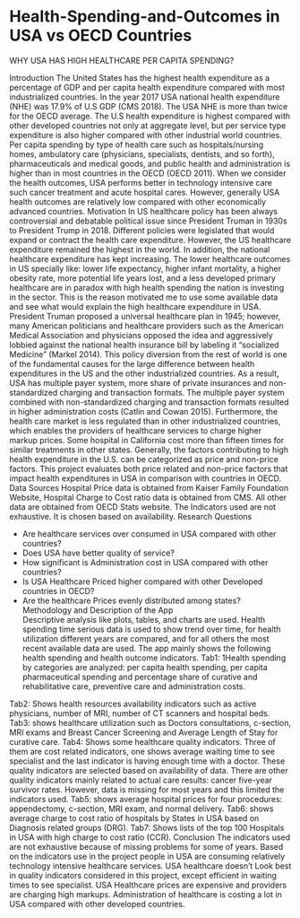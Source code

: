 # Health-Spending-and-Outcomes in USA vs OECD Countries

WHY USA HAS HIGH HEALTHCARE PER CAPITA SPENDING?

Introduction
The United States has the highest health expenditure as a percentage of GDP and per capita health expenditure compared with most industrialized countries. In the year 2017 USA national health expenditure (NHE) was 17.9% of U.S GDP (CMS 2018). The USA NHE is more than twice for the OECD average.  The U.S health expenditure is highest compared with other developed countries not only at aggregate level, but per service type expenditure is also higher compared with other industrial world countries.  Per capita spending by type of health care such as hospitals/nursing homes, ambulatory care (physicians, specialists, dentists, and so forth), pharmaceuticals and medical goods, and public health and administration is higher than in most countries in the OECD (OECD  2011). When we consider the health outcomes, USA performs better in technology intensive care such cancer treatment and acute hospital cares. However, generally USA health outcomes are relatively low compared with other economically advanced countries. 
Motivation
In US healthcare policy has been always controversial and debatable political issue since President Truman in 1930s to President Trump in 2018. Different policies were legislated that would expand or contract the health care expenditure. However, the US healthcare expenditure remained the highest in the world.  In addition, the national healthcare expenditure has kept increasing. The lower healthcare outcomes in US specially like: lower life expectancy, higher infant mortality, a higher obesity rate, more potential life years lost, and a less developed primary healthcare are in paradox with high health spending the nation is investing in the sector.  This is the reason motivated me to use some available data and see what would explain the high healthcare expenditure in USA. 
President Truman proposed a universal healthcare plan in 1945; however, many American politicians and healthcare providers such as the American Medical Association and physicians opposed the idea and aggressively lobbied against the national health insurance bill by labeling it “socialized Medicine” (Markel 2014).  This policy diversion from the rest of world is one of the fundamental causes for the large difference between health expenditures in the US and the other industrialized countries. As a result, USA has multiple payer system, more share of private insurances and non-standardized charging and transaction formats.
The multiple payer system combined with non-standardized charging and transaction formats resulted in higher administration costs (Catlin and Cowan 2015). Furthermore, the health care market is less regulated than in other industrialized countries, which enables the providers of healthcare services to charge higher markup prices.  Some hospital in California cost more than fifteen times for similar treatments in other states. Generally, the factors contributing to high health expenditure in the U.S. can be categorized as price and non-price factors. This project evaluates both price related and non-price   factors that impact health expenditures in USA in comparison with countries in OECD.  
Data Sources
Hospital Price data is obtained from Kaiser Family Foundation Website, Hospital Charge to Cost ratio data is obtained from CMS. All other data are obtained from OECD Stats website. The Indicators used are not exhaustive. It is chosen based on availability. 
Research Questions
-	Are healthcare services over consumed in USA compared with other countries?
-	Does USA have better quality of service?
-	How significant is Administration cost in USA compared with other countries?
-	Is USA Healthcare Priced higher compared with other Developed countries in OECD?
-	Are the healthcare Prices evenly distributed among states?
Methodology and Description of the App   
Descriptive analysis like plots, tables, and charts are used.  Health spending time serious data is used to show trend over time,
for health utilization different years are compared, and for all others the most recent available data are used.
The app mainly shows the following health spending and health outcome indicators.
Tab1: 1Health spending by categories are analyzed: per capita health spending, per capita pharmaceutical spending and percentage share of curative and rehabilitative care, preventive care and administration costs.
 
Tab2: Shows health resources availability indicators such as active physicians, number of MRI, number of CT scanners and hospital beds.
Tab3: shows healthcare utilization such as Doctors consultations, c-section, MRI exams and Breast Cancer Screening and Average Length of Stay for curative care. 
Tab4: Shows some healthcare quality indicators. Three of them are cost related indicators, one shows average waiting time to see specialist and the last indicator is having enough time with a doctor. These quality indicators are selected based on availability of data. There are other quality indicators mainly related to actual care results: cancer five-year survivor rates. However, data is missing for most years and this limited the indicators used.
Tab5: shows average hospital prices for four procedures: appendectomy, c-section, MRI exam, and normal delivery.
Tab6: shows average charge to cost ratio of hospitals by States in USA based on Diagnosis related groups (DRG).
Tab7: Shows lists of the top 100 Hospitals in USA with high charge to cost ratio (CCR).
Conclusion 
The indicators used are not exhaustive because of missing problems for some of years. Based on the indicators use in the project people in USA are consuming relatively technology intensive healthcare services. USA healthcare doesn’t Look best in quality indicators considered in this project, except efficient in waiting times to see specialist. USA Healthcare prices are expensive and providers are charging high markups. Administration of healthcare is costing a lot in USA compared with other developed countries.
